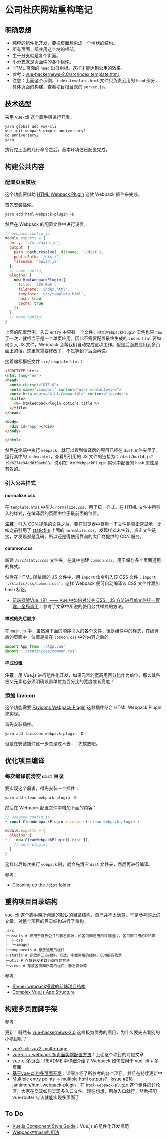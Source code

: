 # 公司社庆网站重构笔记

## 明确思想

- 纯粹的组件化开发，要把页面想象成一个树状的结构。
- 所有页面，都共用这个树的根部。
- 主干分支就是各个页面。
- 小分支就是页面中的各个组件。
- HTML 页面的 `head` 出自树根，这样才能达到公用的效果。
- 参考：[vue-hackernews-2.0/src/index.template.html](https://github.com/vuejs/vue-hackernews-2.0/blob/master/src/index.template.html)。
- 注意：上面这个示例，`index.template.html` 文件只负责公用的 `head` 部分，具体页面的构建，查看项目根目录的 `server.js`。

## 技术选型

采用 vue-cli 这个脚手架进行开发。

```shell
yarn global add vue-cli
vue init webpack-simple anniversary2
cd anniversary2
yarn
```

执行完上面的几行命令之后，基本环境便已配置完成。

## 构建公共内容

### 配置页面模板

这个功能要借助 [HTML Webpack Plugin](https://github.com/jantimon/html-webpack-plugin) 这款 Webpack 插件来完成。

首先安装插件。

```shell
yarn add html-webpack-plugin -D
```

然后在 Webpack 的配置文件中进行设置。

```js
// webpack.config.js
module.exports = {
  entry: './src/main.js',
  output: {
    path: path.resolve(__dirname, './dist'),
    publicPath: '/dist/',
    filename: 'build.js'
  },
  // some config,
  plugins: [
    new HtmlWebpackPlugin({
      title: '30周年庆',
      filename: 'index.html',
      template: 'src/template.html',
      hash: true,
      cache: true
    })
  ],
  // more config
}
```

上面的配置示例，入口 `entry` 中只有一个文件，`HtmlWebpackPlugin` 实例也只 `new` 了一次，就相当于是一个单页应用。因此不需要配置最终生成的 `index.html` 要如何引入 JS 文件，Webpack 会帮我们自动完成这项工作。但是后面要应用到多页面上的话，这里就需要修改了，不过等到了后面再说。

接着编写模板文件 `src/template.html`：

```html
<!DOCTYPE html>
<html lang="en">
<head>
  <meta charset="UTF-8">
  <meta name="viewport" content="user-scalable=yes">
  <meta http-equiv="X-UA-Compatible" content="ie=edge">
  <title>
    <%= htmlWebpackPlugin.options.title %>
  </title>
</head>

<body>
  <div id="app"></div>
</body>

</html>
```

然后在终端中执行 `webpack`，就可以看到编译后的项目已经在 `dist` 文件夹里了。运行其中的 `index.html`，查看所引用的 JS 文件的链接为：`/dist/build.js?19d6274c94ed839aeb88`，说明在 `HtmlWebpackPlugin` 实例中配置的 `hash` 属性是有效的。

### 引入公共样式

#### normalize.css

在 `template.html` 中引入 `normalize.css`，用于统一样式。在 HTML 文件中所引入的样式，在编译后的页面中位于最前面的位置。

**注意**：引入 CDN 提供的文件之后，要在浏览器中查看一下文件是否正常显示，比如之前引用了 [staticfile](https://www.staticfile.org/) 上面的 `normalize.css`，发现样式未生效，点击文件链接，才发现都是乱码。所以还是得使用靠谱的大厂商提供的 CDN 服务。

#### common.css

新建 `/src/static/css` 文件夹，在其中创建 `common.css`，用于保存多个页面通用的样式。

然后在 HTML 所依赖的 JS 文件中，用 `import` 命令引入该 CSS 文件：`import './static/css/common.css'`，这样 Webpack 便可自动编译该 CSS 文件并添加 hash 标签。

- [前端框架Vue（9）—— Vue 中如何对公共 CSS、JS 方法进行单文件统一管理，全局调用](https://segmentfault.com/a/1190000011275595)：参考了文章中所说的使用公共样式的方法。

#### 样式的先后顺序

在 `main.js` 中，虽然用下面的顺序引入的各个文件，但是组件中的样式，在编译后的页面中，位置是排在 `common.css` 中的内容之后的。

```js
import App from './App.vue'
import './static/css/common.css'
```

#### 样式设置

**注意**：用 Vue.js 进行组件化开发，如果元素的宽高用百分比作为单位，那么其各级父元素也必须明确设置单位为百分比的宽度或者高度！

### 添加 favicon

这个功能需要 [Favicons Webpack Plugin](https://github.com/jantimon/favicons-webpack-plugin) 这款插件结合 HTML Webpack Plugin 来实现。

首先安装插件。

```shell
yarn add favicons-webpack-plugin -D
```

但是在安装插件这一步总是过不去……先放放吧。

## 优化项目编译

### 每次编译前清空 `dist` 目录

要实现这个需求，得先安装一个插件：

```shell
yarn add clean-webpack-plugin -D
```

然后在 Webpack 配置文件中增加下面的内容：

```js
// webpack.config.js
+ const CleanWebpackPlugin = require('clean-webpack-plugin')

module.exports = {
  plugins: [
+    new CleanWebpackPlugin(['dist']),
    // more plugins
  ]
}
```

这样以后每次执行 `webpack` 时，就会先清空 `dist` 文件夹，然后再进行编译。

参考：

- [Cleaning up the `/dist` folder](https://webpack.js.org/guides/output-management/#cleaning-up-the-dist-folder)

## 重构项目目录结构

vue-cli 这个脚手架所创建的默认的目录结构，自己并不太满意，于是参考网上的文章，对整个项目的目录结构进行了重构。

```shell
.src
├─assets # 仅用于存放公共的静态资源，如各页面通用的背景图片，各页面共用的CSS等
│  ├─css
│  └─images
├─components # 存放通用的组件
├─static # 存放第三方插件，可选。毕竟常用的插件，CDN都有收录
├─util # 存放开发者自行编写的方法
└─views # 存放各页面所需的组件、静态资源等
```

参考：

- [用vue+webpack搭建的前端项目结构](https://div.io/topic/1834)
- [Complex Vue.js App Structure](http://pksunkara.com/posts/complex-vuejs-app-structure/)

## 构建多页面脚手架

参考：

更新：既然有 [vue-hackernews-2.0](https://github.com/vuejs/vue-hackernews-2.0) 这样极为优秀的项目，为什么要先去看别的小项目呢？

- [vue2-cli-vux2-multe-page](https://github.com/bluefox1688/vue-cli-multi-page)
- [vue-cli + webpack 多页面实例配置方法](http://blog.lanchenglv.com/article/cli_webpack_multi.html)：上面这个项目的对应文章
- [vue-cli多页面](https://github.com/yaoyao1987/vue-cli-multipage)：README 中详细介绍了 Webpack 如何应用于 vue-cli + 多页面
- [基于vue-cli的多页面开发](https://github.com/luchanan/vue2.0-multi-page)：详细介绍了所参考的各个项目，并且在持续更新中
- [Multiple entry points -> multiple html outputs? · Issue #218 · jantimon/html-webpack-plugin](https://github.com/jantimon/html-webpack-plugin/issues/218)：在 `html-webpack-plugin` 这个组件的讨论区，大家在交流如何实现多入口文件。现在想想，用单入口就行，然后搭配 vue-router 应该就能实现多页面了

## To Do

- [Vue.js Component Style Guide](https://github.com/pablohpsilva/vuejs-component-style-guide)：Vue.js 的组件化开发规范
- [Webpack中hash的用法](http://acgtofe.com/posts/2017/07/webpack-hash-names)
